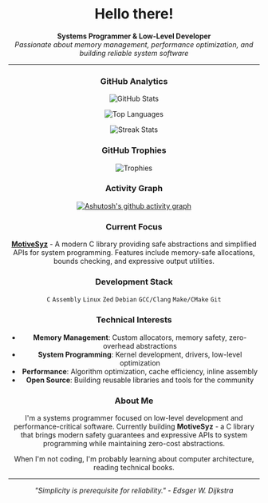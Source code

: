 <div align="center">

# Hello there!

**Systems Programmer & Low-Level Developer**  
*Passionate about memory management, performance optimization, and building reliable system software*

---

### GitHub Analytics

![GitHub Stats](https://github-readme-stats.vercel.app/api?username=elrt&show_icons=true&theme=dark&hide_title=true&bg_color=000000&hide=prs&count_private=true)


![Top Languages](https://github-readme-stats-eight-theta.vercel.app/api/top-langs/?username=elrt&layout=compact&theme=dark&bg_color=000000&hide=html,css,javascript)

![Streak Stats](https://github-readme-streak-stats.herokuapp.com/?user=elrt&theme=dark&background=000000&hide_border=true)

### GitHub Trophies

![Trophies](https://github-profile-trophy.vercel.app/?username=elrt&theme=darkhub&no-frame=true&row=2&column=4)

### Activity Graph

[![Ashutosh's github activity graph](https://github-readme-activity-graph.vercel.app/graph?username=elrt&theme=react-dark&bg_color=000000&hide_border=true&area=true)](https://github.com/ashutosh00710/github-readme-activity-graph)

### Current Focus

**[MotiveSyz](https://github.com/elrt/MotiveSyz)** - A modern C library providing safe abstractions and simplified APIs for system programming. Features include memory-safe allocations, bounds checking, and expressive output utilities.

### Development Stack

`C` `Assembly` `Linux` `Zed` `Debian` `GCC/Clang` `Make/CMake` `Git`

### Technical Interests

- **Memory Management**: Custom allocators, memory safety, zero-overhead abstractions
- **System Programming**: Kernel development, drivers, low-level optimization
- **Performance**: Algorithm optimization, cache efficiency, inline assembly
- **Open Source**: Building reusable libraries and tools for the community

### About Me

I'm a systems programmer focused on low-level development and performance-critical software. Currently building **MotiveSyz** - a C library that brings modern safety guarantees and expressive APIs to system programming while maintaining zero-cost abstractions.

When I'm not coding, I'm probably learning about computer architecture, reading technical books.

---

*"Simplicity is prerequisite for reliability." - Edsger W. Dijkstra*

</div>
